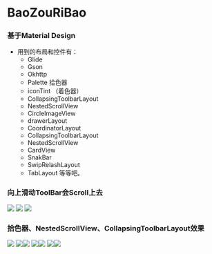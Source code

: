 # BaoZouRiBao

### 基于Material Design 

* 用到的布局和控件有：
	* Glide
	* Gson
	* Okhttp
	* Palette  拾色器
	* iconTint （着色器）
	* CollapsingToolbarLayout
	* NestedScrollView
	* CircleImageView
	* drawerLayout
	* CoordinatorLayout 
	* CollapsingToolbarLayout
	* NestedScrollView
	* CardView
	* SnakBar
	* SwipRelashLayout
	* TabLayout    等等吧。
### 向上滑动ToolBar会Scroll上去 ###
![](http://i.imgur.com/emawTmc.gif)
![](http://i.imgur.com/ZPxrixM.png)
![](http://i.imgur.com/BdoW7Zw.png)
### 拾色器、NestedScrollView、CollapsingToolbarLayout效果 ###
![](http://i.imgur.com/T2D4xRT.gif)
![](http://i.imgur.com/8FYVyTk.png)![](http://i.imgur.com/GRqvWyY.png)
![](http://i.imgur.com/YmHwjDY.png)![](http://i.imgur.com/XyQIMAO.png)
![](http://i.imgur.com/d7AvFr2.png)![](http://i.imgur.com/qenICaP.png)

	





